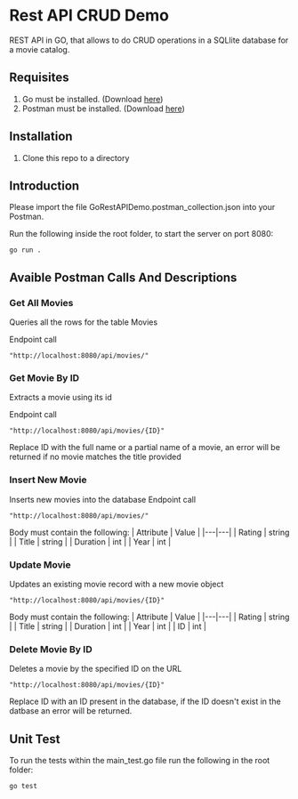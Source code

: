 # Rest API CRUD Demo
REST API in GO, that allows to do CRUD operations in a SQLlite database for a movie catalog.


## Requisites
1. Go must be installed. (Download [here](https://golang.org/))
2. Postman must be installed. (Download [here](https://www.postman.com/downloads/))

## Installation
1. Clone this repo to a directory


## Introduction
Please import the file GoRestAPIDemo.postman_collection.json into your Postman.

Run the following inside the root folder, to start the server on port 8080:
```
go run .
```

## Avaible Postman Calls And Descriptions

### Get All Movies
Queries all the rows for the table Movies

Endpoint call
```
"http://localhost:8080/api/movies/"
```

### Get Movie By ID
Extracts a movie using its id

Endpoint call
```
"http://localhost:8080/api/movies/{ID}"
```
Replace ID with the full name or a partial name of a movie, an error will be returned if no movie matches the title provided
### Insert New Movie
Inserts new movies into the database
Endpoint call
```
"http://localhost:8080/api/movies/"
```
Body must contain the following:
| Attribute  | Value  |
|---|---|
| Rating  |  string |
| Title  | string  |
| Duration  | int  |
| Year  | int  |
### Update Movie
Updates an existing movie record with a new movie object
```
"http://localhost:8080/api/movies/{ID}"
```
Body must contain the following:
| Attribute  | Value  |
|---|---|
| Rating  |  string |
| Title  | string  |
| Duration  | int  |
| Year  | int  |
| ID  | int  |
### Delete Movie By ID
Deletes a movie by the specified ID on the URL
```
"http://localhost:8080/api/movies/{ID}"
```
Replace ID with an ID present in the database, if the ID doesn't exist in the datbase an error will be returned.

## Unit Test
To run the tests within the main_test.go file run the following in the root folder:
```
go test
```



